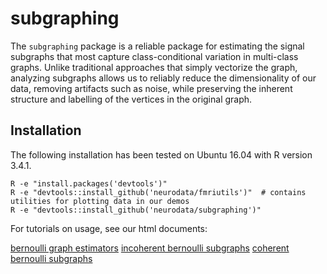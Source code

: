 # subgraphing

The `subgraphing` package is a reliable package for estimating the signal subgraphs that most capture class-conditional variation in multi-class graphs. Unlike traditional approaches that simply vectorize the graph, analyzing subgraphs allows us to reliably reduce the dimensionality of our data, removing artifacts such as noise, while preserving the inherent structure and labelling of the vertices in the original graph. 

## Installation

The following installation has been tested on Ubuntu 16.04 with R version 3.4.1. 

```
R -e "install.packages('devtools')"
R -e "devtools::install_github('neurodata/fmriutils')"  # contains utilities for plotting data in our demos
R -e "devtools::install_github('neurodata/subgraphing')"
```

For tutorials on usage, see our html documents:

[bernoulli graph estimators](http://docs.neurodata.io/subgraphing/vignettes/bern_graph_estimation.html)
[incoherent bernoulli subgraphs](http://docs.neurodata.io/subgraphing/vignettes/bern_incoherent_subgraph_estimation.html)
[coherent bernoulli subgraphs](http://docs.neurodata.io/subgraphing/vignettes/bern_coherent_subgraph_estimation.html)
